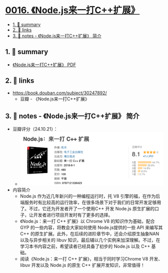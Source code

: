 # [0016. 《Node.js来一打C++扩展》](https://github.com/Tdahuyou/nodejs/tree/main/0016.%20%E3%80%8ANode.js%E6%9D%A5%E4%B8%80%E6%89%93C%2B%2B%E6%89%A9%E5%B1%95%E3%80%8B)



<!-- region:toc -->
- [1. 📝 summary](#1--summary)
- [2. 🔗 links](#2--links)
- [3. 📒 notes - 《Node.js来一打C++扩展》 简介](#3--notes---nodejs来一打c++扩展-简介)
<!-- endregion:toc -->

## 1. 📝 summary


- [《Node.js来一打C++扩展》 PDF](./Node.js来一打C++扩展.pdf)

## 2. 🔗 links

- https://book.douban.com/subject/30247892/
  - 豆瓣 - 《Node.js来一打C++扩展》

## 3. 📒 notes - 《Node.js来一打C++扩展》 简介

- 豆瓣评分（24.10.21）：
  - ![](md-imgs/2024-10-21-02-40-33.png)
- 内容简介
  - Node.js 作为近几年新兴的一种编程运行时，托 V8 引擎的福，在作为后端服务时有比较高的运行效率，在很多场景下对于我们的日常开发足够用了。不过，它还为开发者开了一个使用C++ 开发 Node.js 原生扩展的口子，让开发者进行项目开发时有了更多的选择。
  - 《Node.js：来一打 C++ 扩展》以 Chrome V8 的知识作为基础，配合 GYP 的一些内容，将教会大家如何使用 Node.js提供的一些 API 来编写其 C++ 的原生扩展。此外，在后续的进阶章节中，还会介绍原生抽象NAN 以及与异步相关的 libuv 知识，最后辅以几个实例来加深理解。不过，在学习本书内容之前，希望读者已经具备了初步的 Node.js 以及 C++ 基础。
  - 阅读《Node.js：来一打 C++ 扩展》，相当于同时学习Chrome V8 开发、libuv 开发以及 Node.js 的原生 C++ 扩展开发知识，非常值得！